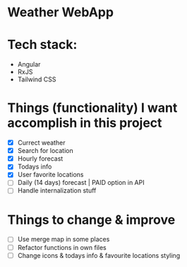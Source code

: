 # Weather WebApp

# Tech stack:

-   Angular
-   RxJS
-   Tailwind CSS

# Things (functionality) I want accomplish in this project

-   [x] Currect weather
-   [x] Search for location
-   [x] Hourly forecast
-   [x] Todays info
-   [x] User favorite locations
-   [ ] Daily (14 days) forecast | PAID option in API
-   [ ] Handle internalization stuff

# Things to change & improve

-   [ ] Use merge map in some places
-   [ ] Refactor functions in own files
-   [ ] Change icons & todays info & favourite locations styling

